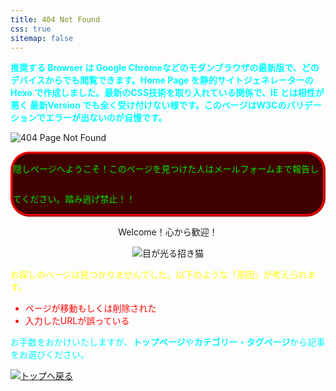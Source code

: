 ```yaml
---
title: 404 Not Found
css: true
sitemap: false
---
```


<p class="marquee-anim" style="font-size: 1em;font-weight: bold;color: #00ffff;">
  <span style="animation-duration: 60s;">推奨する Browser は Google Chromeなどのモダンブラウザの最新版で、どのデバイスからでも閲覧できます。Home Page を静的サイトジェネレーターの Hexo で作成しました。最新のCSS技術を取り入れている関係で、IE とは相性が悪く 最新Version でも全く受け付けない様です。このページはW3Cのバリデーションでエラーが出ないのが自慢です。</span>
</p>

![404 Page Not Found](/404/404.gif)

<p class="marquee-anim" style="line-height: 48px;font-size: 1em;border: 4px ridge #ff0000;background: #3f0000;color: #01ea00;border-radius: 30px;">
  <span style="animation-duration: 10s;">隠しページへようこそ！このページを見つけた人はメールフォームまで報告してください。踏み逃げ禁止！！</span>
</p>

<p class="flash-anim" style="text-align: center;">
  Welcome！心から歓迎！
</p>

<p style="text-align: center">
  <img src="/404/neko.gif" alt="目が光る招き猫">
</p>

<p style="color: #ffff00">
  お探しのページは見つかりませんでした。以下のような「<span class="rotate-anim">原因</span>」が考えられます。
</p>

<ul style="color: #ff0000">
  <li>ページが移動もしくは削除された</li>
  <li>入力したURLが誤っている</li>
</ul>

<p style="color: #03f6fb">
  お手数をおかけいたしますが、<span class="rainbow-anim" style="font-weight:bold;">トップページ</span>や<span class="rainbow-anim" style="font-weight:bold;">カテゴリー・タグページ</span>から記事をお選びください。
</p>

<a href="/"><img class="flash-anim" src="/404/top.gif" alt="トップへ戻る"></a>
